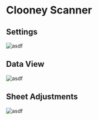 # Clooney Scanner

## Settings
![asdf](https://raw.githubusercontent.com/kForth/ClooneyScanner/master/img/SettingsWindow.png)

## Data View
![asdf](https://raw.githubusercontent.com/kForth/ClooneyScanner/master/img/ViewWindow.png)

## Sheet Adjustments
![asdf](https://raw.githubusercontent.com/kForth/ClooneyScanner/master/img/FixWindow.png)
